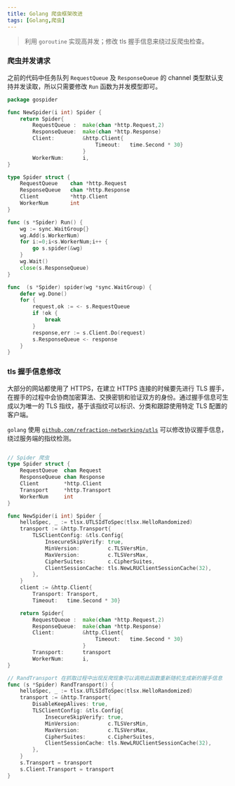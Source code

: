 ```yaml
---
title: Golang 爬虫框架改进
tags: [Golang,爬虫]
---
```


> 利用 `goroutine` 实现高并发；修改 tls 握手信息来绕过反爬虫检查。
<!--truncate-->

### 爬虫并发请求
之前的代码中任务队列 `RequestQueue` 及 `ResponseQueue` 的 channel 类型默认支持并发读取，所以只需要修改 `Run` 函数为并发模型即可。
```go title="spider.go"
package gospider

func NewSpider(i int) Spider {
    return Spider{
        RequestQueue :  make(chan *http.Request,2)
        ResponseQueue:  make(chan *http.Response)
        Client:         &http.Client{
                            Timeout:   time.Second * 30}
                        }
        WorkerNum:      i,
}

type Spider struct {
    RequestQueue    chan *http.Request
    ResponseQueue   chan *http.Response
    Client          *http.Client
    WorkerNum       int
}

func (s *Spider) Run() {
    wg := sync.WaitGroup{}
    wg.Add(s.WorkerNum)
    for i:=0;i<s.WorkerNum;i++ {
        go s.spider(&wg)
    }
    wg.Wait()
    close(s.ResponseQueue)
}

func  (s *Spider) spider(wg *sync.WaitGroup) {
    defer wg.Done()
    for {
        request,ok := <- s.RequestQueue
        if !ok {
            break
        }
        response,err := s.Client.Do(request)
        s.ResponseQueue <- response
    }
}
```

### tls 握手信息修改
大部分的网站都使用了 HTTPS，在建立 HTTPS 连接的时候要先进行 TLS 握手，在握手的过程中会协商加密算法、交换密钥和验证双方的身份。通过握手信息可生成以为唯一的 TLS 指纹，基于该指纹可以标识、分类和跟踪使用特定 TLS 配置的客户端。

`golang` 使用 [`github.com/refraction-networking/utls`](github.com/refraction-networking/utls) 可以修改协议握手信息，绕过服务端的指纹检测。
```go title="spider.go"

// Spider 爬虫
type Spider struct {
	RequestQueue  chan Request
	ResponseQueue chan Response
	Client        *http.Client
	Transport     *http.Transport
	WorkerNum     int
}

func NewSpider(i int) Spider {
    helloSpec, _ := tlsx.UTLSIdToSpec(tlsx.HelloRandomized)
    transport := &http.Transport{
		TLSClientConfig: &tls.Config{
			InsecureSkipVerify: true,
			MinVersion:         c.TLSVersMin,
			MaxVersion:         c.TLSVersMax,
			CipherSuites:       c.CipherSuites,
			ClientSessionCache: tls.NewLRUClientSessionCache(32),
		},
	}
    client := &http.Client{
		Transport: Transport,
		Timeout:   time.Second * 30}

    return Spider{
        RequestQueue :  make(chan *http.Request,2)
        ResponseQueue:  make(chan *http.Response)
        Client:         &http.Client{
                            Timeout:   time.Second * 30}
                        }
        Transport:      transport
        WorkerNum:      i,
}

// RandTransport 在抓取过程中出现反爬现象可以调用此函数重新随机生成新的握手信息
func (s *Spider) RandTransport() {
	helloSpec, _ := tlsx.UTLSIdToSpec(tlsx.HelloRandomized)
	transport := &http.Transport{
		DisableKeepAlives: true,
		TLSClientConfig: &tls.Config{
			InsecureSkipVerify: true,
			MinVersion:         c.TLSVersMin,
			MaxVersion:         c.TLSVersMax,
			CipherSuites:       c.CipherSuites,
			ClientSessionCache: tls.NewLRUClientSessionCache(32),
		},
	}
	s.Transport = transport
	s.Client.Transport = transport
}
```
